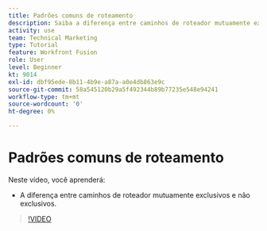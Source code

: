 ```yaml
---
title: Padrões comuns de roteamento
description: Saiba a diferença entre caminhos de roteador mutuamente exclusivos e não exclusivos em [!DNL Adobe Workfront Fusion].
activity: use
team: Technical Marketing
type: Tutorial
feature: Workfront Fusion
role: User
level: Beginner
kt: 9014
exl-id: dbf95ede-8b11-4b9e-a87a-a0e4db863e9c
source-git-commit: 58a545120b29a5f492344b89b77235e548e94241
workflow-type: tm+mt
source-wordcount: '0'
ht-degree: 0%

---
```


# Padrões comuns de roteamento

Neste vídeo, você aprenderá:

* A diferença entre caminhos de roteador mutuamente exclusivos e não exclusivos.

>[!VIDEO](https://video.tv.adobe.com/v/335273/?quality=12)
